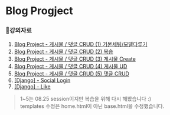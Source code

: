 # Blog Progject

### 📎강의자료

1. [Blog Project - 게시물 / 댓글 CRUD (1) 기본세팅/모델다루기](https://github.com/Mulgyeol/2020-Django/blob/master/5.md)
2. [Blog Project - 게시물 / 댓글 CRUD (2) 복습](https://github.com/Mulgyeol/2020-Django/blob/master/6.md)
3. [Blog Project - 게시물 / 댓글 CRUD (3) 게시물 Create](https://github.com/Mulgyeol/2020-Django/blob/master/7.md)
4. [Blog Project - 게시물 / 댓글 CRUD (4) 게시물 UD](https://github.com/Mulgyeol/2020-Django/blob/master/8.md)
5. [Blog Project - 게시물 / 댓글 CRUD (5) 댓글 CRUD](https://github.com/Mulgyeol/2020-Django/blob/master/9.md)
6. [[Django] - Social Login](https://github.com/Mulgyeol/2020-Django/blob/master/social_login.md)
7. [[Django] - Like](https://github.com/Mulgyeol/2020-Django/blob/master/like.md)

> 1~5는 08.25 session이지만 복습을 위해 다시 해봤습니다 :) <br />
> templates 수정은 home.html이 아닌 base.html을 수정했습니다.